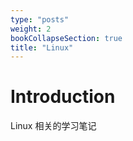 ```yaml
---
type: "posts"
weight: 2
bookCollapseSection: true
title: "Linux"
---
```


# Introduction
Linux 相关的学习笔记